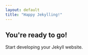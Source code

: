```yaml
---
layout: default
title: "Happy Jekylling!"
---
```


## You're ready to go!

Start developing your Jekyll website. 
